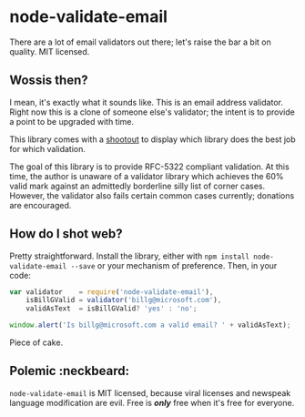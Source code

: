 node-validate-email
===================

There are a lot of email validators out there; let's raise the bar a bit on quality.  MIT licensed.





Wossis then?
------------

I mean, it's exactly what it sounds like.  This is an email address validator.  Right now this is a clone of someone else's validator; the intent is to provide a point to be upgraded with time.

This library comes with a [shootout](https://github.com/StoneCypher/node-validate-email-shootout) to display which library does the best job for which validation.

The goal of this library is to provide RFC-5322 compliant validation.  At this time, the author is unaware of a validator library which achieves the 60% valid mark against an admittedly borderline silly list of corner cases.  However, the validator also fails certain common cases currently; donations are encouraged.





How do I shot web?
------------------

Pretty straightforward.  Install the library, either with `npm install node-validate-email --save` or your mechanism of preference.  Then, in your code:

```javascript
var validator    = require('node-validate-email'),
    isBillGValid = validator('billg@microsoft.com'),
    validAsText  = isBillGValid? 'yes' : 'no';

window.alert('Is billg@microsoft.com a valid email? ' + validAsText);
```

Piece of cake.





Polemic :neckbeard:
-------------------

`node-validate-email` is MIT licensed, because viral licenses and newspeak language modification are evil.  Free is ***only*** free when it's free for everyone.
